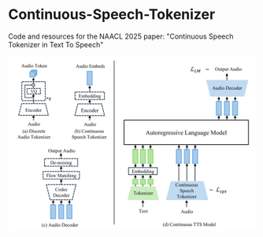 # Continuous-Speech-Tokenizer
Code and resources for the NAACL 2025 paper: "Continuous Speech Tokenizer in Text To Speech"

![Model Overview](assets/images/ContSPT-overall_model.png)
